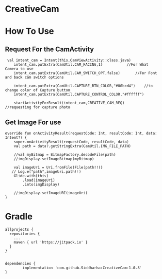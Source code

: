 # CreativeCam
# How To Use

## Request For the CamActivity
	 val intent_cam = Intent(this,CamViewActivity::class.java)
        intent_cam.putExtra(CamUtil.CAM_FACING,1)			//For What Camera to use
        intent_cam.putExtra(CamUtil.CAM_SWITCH_OPT,false)		//For Font and back cam switch options
	
        intent_cam.putExtra(CamUtil.CAPTURE_BTN_COLOR,"#00bcd4")	//to change color of Capture button
        intent_cam.putExtra(CamUtil.CAPTURE_CONTROL_COLOR,"#ffffff")
	
        startActivityForResult(intent_cam,CREATIVE_CAM_REQ)		//requesting for capture photo
## Get Image For use
	override fun onActivityResult(requestCode: Int, resultCode: Int, data: Intent?) {
        super.onActivityResult(requestCode, resultCode, data)
        val path = data?.getStringExtra(CamUtil.IMG_FILE_PATH)

        //val myBitmap = BitmapFactory.decodeFile(path)
        //imgDisplay.setImageBitmap(myBitmap)

        val imageUri = Uri.fromFile(File(path!!))
       // Log.e("path",imageUri.path!!)
        Glide.with(this)
            .load(imageUri)
            .into(imgDisplay)

        //imgDisplay.setImageURI(imageUri)
    }
	
 # Gradle

  	allprojects {
      repositories {
        ...
        maven { url 'https://jitpack.io' }
      }
    }


  	dependencies {
	        implementation 'com.github.Siddharha:CreativeCam:1.0.3'
	}
